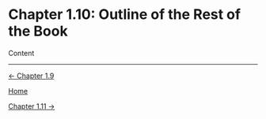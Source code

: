 # Chapter 1.10: Outline of the Rest of the Book

Content

---

[← Chapter 1.9](Chapter%201%20%20fa326.md)

[Home](../../AiredDev%20b02d5/Notes%20on%20M%2061e3e.md)

[Chapter 1.11 →](Chapter%201%20%20562e8.md)